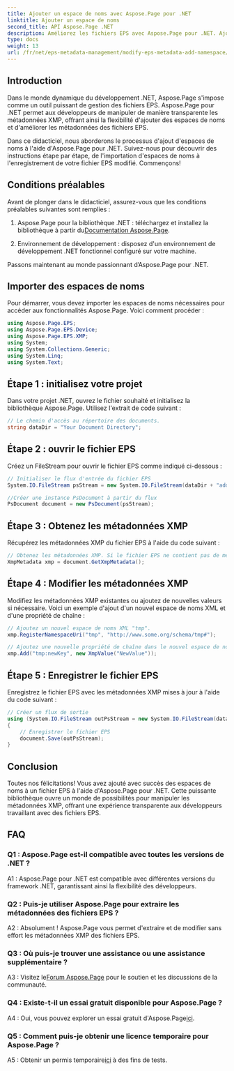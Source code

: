 ```yaml
---
title: Ajouter un espace de noms avec Aspose.Page pour .NET
linktitle: Ajouter un espace de noms
second_title: API Aspose.Page .NET
description: Améliorez les fichiers EPS avec Aspose.Page pour .NET. Ajoutez des espaces de noms sans effort, modifiez les métadonnées XMP et améliorez votre flux de développement .NET.
type: docs
weight: 13
url: /fr/net/eps-metadata-management/modify-eps-metadata-add-namespace/
---
```

## Introduction

Dans le monde dynamique du développement .NET, Aspose.Page s'impose comme un outil puissant de gestion des fichiers EPS. Aspose.Page pour .NET permet aux développeurs de manipuler de manière transparente les métadonnées XMP, offrant ainsi la flexibilité d'ajouter des espaces de noms et d'améliorer les métadonnées des fichiers EPS.

Dans ce didacticiel, nous aborderons le processus d'ajout d'espaces de noms à l'aide d'Aspose.Page pour .NET. Suivez-nous pour découvrir des instructions étape par étape, de l'importation d'espaces de noms à l'enregistrement de votre fichier EPS modifié. Commençons!

## Conditions préalables

Avant de plonger dans le didacticiel, assurez-vous que les conditions préalables suivantes sont remplies :

1.  Aspose.Page pour la bibliothèque .NET : téléchargez et installez la bibliothèque à partir du[Documentation Aspose.Page](https://reference.aspose.com/page/net/).

2. Environnement de développement : disposez d'un environnement de développement .NET fonctionnel configuré sur votre machine.

Passons maintenant au monde passionnant d’Aspose.Page pour .NET.

## Importer des espaces de noms

Pour démarrer, vous devez importer les espaces de noms nécessaires pour accéder aux fonctionnalités Aspose.Page. Voici comment procéder :

```csharp
using Aspose.Page.EPS;
using Aspose.Page.EPS.Device;
using Aspose.Page.EPS.XMP;
using System;
using System.Collections.Generic;
using System.Linq;
using System.Text;
```

## Étape 1 : initialisez votre projet

Dans votre projet .NET, ouvrez le fichier souhaité et initialisez la bibliothèque Aspose.Page. Utilisez l'extrait de code suivant :

```csharp
// Le chemin d'accès au répertoire des documents.
string dataDir = "Your Document Directory";
```

## Étape 2 : ouvrir le fichier EPS

Créez un FileStream pour ouvrir le fichier EPS comme indiqué ci-dessous :

```csharp
// Initialiser le flux d'entrée du fichier EPS
System.IO.FileStream psStream = new System.IO.FileStream(dataDir + "add_simple_props_input.eps", System.IO.FileMode.Open, System.IO.FileAccess.Read);

//Créer une instance PsDocument à partir du flux
PsDocument document = new PsDocument(psStream);
```

## Étape 3 : Obtenez les métadonnées XMP

Récupérez les métadonnées XMP du fichier EPS à l'aide du code suivant :

```csharp
// Obtenez les métadonnées XMP. Si le fichier EPS ne contient pas de métadonnées XMP, un nouveau fichier est créé avec les valeurs des commentaires de métadonnées PS.
XmpMetadata xmp = document.GetXmpMetadata();
```

## Étape 4 : Modifier les métadonnées XMP

Modifiez les métadonnées XMP existantes ou ajoutez de nouvelles valeurs si nécessaire. Voici un exemple d'ajout d'un nouvel espace de noms XML et d'une propriété de chaîne :

```csharp
// Ajoutez un nouvel espace de noms XML "tmp".
xmp.RegisterNamespaceUri("tmp", "http://www.some.org/schema/tmp#");

// Ajoutez une nouvelle propriété de chaîne dans le nouvel espace de noms.
xmp.Add("tmp:newKey", new XmpValue("NewValue"));
```

## Étape 5 : Enregistrer le fichier EPS

Enregistrez le fichier EPS avec les métadonnées XMP mises à jour à l'aide du code suivant :

```csharp
// Créer un flux de sortie
using (System.IO.FileStream outPsStream = new System.IO.FileStream(dataDir + "add_namespace_output.eps", System.IO.FileMode.Create, System.IO.FileAccess.Write))
{
    // Enregistrer le fichier EPS
    document.Save(outPsStream);
}
```

## Conclusion

Toutes nos félicitations! Vous avez ajouté avec succès des espaces de noms à un fichier EPS à l'aide d'Aspose.Page pour .NET. Cette puissante bibliothèque ouvre un monde de possibilités pour manipuler les métadonnées XMP, offrant une expérience transparente aux développeurs travaillant avec des fichiers EPS.

## FAQ

### Q1 : Aspose.Page est-il compatible avec toutes les versions de .NET ?

A1 : Aspose.Page pour .NET est compatible avec différentes versions du framework .NET, garantissant ainsi la flexibilité des développeurs.

### Q2 : Puis-je utiliser Aspose.Page pour extraire les métadonnées des fichiers EPS ?

A2 : Absolument ! Aspose.Page vous permet d'extraire et de modifier sans effort les métadonnées XMP des fichiers EPS.

### Q3 : Où puis-je trouver une assistance ou une assistance supplémentaire ?

 A3 : Visitez le[Forum Aspose.Page](https://forum.aspose.com/c/page/39) pour le soutien et les discussions de la communauté.

### Q4 : Existe-t-il un essai gratuit disponible pour Aspose.Page ?

 A4 : Oui, vous pouvez explorer un essai gratuit d'Aspose.Page[ici](https://releases.aspose.com/).

### Q5 : Comment puis-je obtenir une licence temporaire pour Aspose.Page ?

 A5 : Obtenir un permis temporaire[ici](https://purchase.aspose.com/temporary-license/) à des fins de tests.